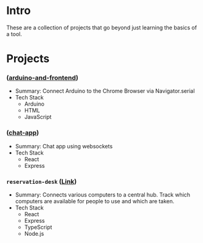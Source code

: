 # Intro

These are a collection of projects that go beyond just learning the basics of a tool. 

# Projects

### ([arduino-and-frontend](arduino-and-frontend))

- Summary: Connect Arduino to the Chrome Browser via Navigator.serial
- Tech Stack
    - Arduino
    - HTML
    - JavaScript

###  ([chat-app](chat-app))

- Summary: Chat app using websockets
- Tech Stack
    - React
    - Express

### `reservation-desk`  ([Link](reservation-desk))

- Summary: Connects various computers to a central hub. Track which computers are available for people to use and which are taken.
- Tech Stack
    - React
    - Express
    - TypeScript
    - Node.js

